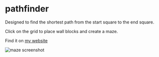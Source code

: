 pathfinder
==========

Designed to find the shortest path from the start square to the end square.

Click on the grid to place wall blocks and create a maze.

Find it on [my website](http://gmacg.me.uk/pathfinder)

![maze screenshot](https://raw.githubusercontent.com/xinUmbralis/pathfinder/master/pathfinder.gif)
